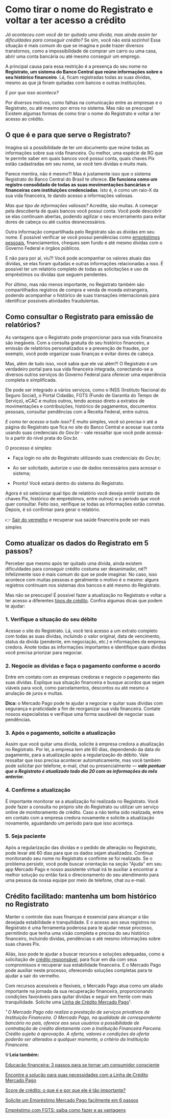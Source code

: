 # Como tirar o nome do Registrato e voltar a ter acesso a crédito

*Já aconteceu com você de ter quitado uma dívida, mas ainda assim ter dificuldades para conseguir crédito?* Se sim, você não está sozinho! Essa situação é mais comum do que se imagina e pode trazer diversos transtornos, como a impossibilidade de comprar um carro ou uma casa, abrir uma conta bancária ou até mesmo conseguir um emprego.

A principal causa para essa restrição é a presença do seu nome no **Registrato, um sistema do Banco Central que reúne informações sobre o seu histórico financeiro**. Lá, ficam registradas todas as suas dívidas, mesmo as que já foram quitadas com bancos e outras instituições.

*E por que isso acontece?*

Por diversos motivos, como falhas na comunicação entre as empresas e o Registrato, ou até mesmo por erros no sistema. Mas não se preocupe! Existem algumas formas de como tirar o nome do Registrato e voltar a ter acesso ao crédito.

## O que é e para que serve o Registrato?

Imagina só a possibilidade de ter um documento que reúne todas as informações sobre sua vida financeira. Ou melhor, uma espécie de RG que te permite saber em quais bancos você possui conta, quais chaves Pix estão cadastradas em seu nome, se você tem dívidas e muito mais.

Parece mentira, não é mesmo?! Mas é justamente isso que o sistema Registrato do Banco Central do Brasil te oferece. **Ele funciona como um registro consolidado de todas as suas movimentações bancárias e financeiras com instituições credenciadas**. Isto é, é como um raio-X da sua vida financeira, te dando acesso a informações valiosas.

*Mas que tipo de informações valiosas?* Acredite, são muitas. A começar pela descoberta de quais bancos você possui conta. Você pode descobrir se elas continuam abertas, podendo agilizar o seu encerramento para evitar dores de cabeça ou até custos desnecessários.

Outra informação compartilhada pelo Registrato são as dívidas em seu nome. É possível verificar se você possui pendências como [empréstimos pessoais](https://meubolso.mercadopago.com.br/emprestimos-pessoais), financiamentos, cheques sem fundo e até mesmo dívidas com o Governo Federal e órgãos públicos.

E não para por aí, viu?! Você pode acompanhar os valores atuais das dívidas, se elas foram quitadas e outras informações relacionadas a isso. É possível ter um relatório completo de todas as solicitações e uso de empréstimos ou dívidas que seguem pendentes.

Por último, mas não menos importante, no Registrato também são compartilhados registros de compra e venda de moeda estrangeira, podendo acompanhar o histórico de suas transações internacionais para identificar possíveis atividades fraudulentas.

## Como consultar o Registrato para emissão de relatórios?

As vantagens que o Registrato pode proporcionar para sua vida financeira são inegáveis. Com a consulta gratuita do seu histórico financeiro, a emissão de relatórios personalizados e a prevenção de fraudes, por exemplo, você pode organizar suas finanças e evitar dores de cabeça.

Mas, além de tudo isso, você sabia que ele vai além?! O Registrato é um verdadeiro portal para sua vida financeira integrada, conectando-se a diversos outros serviços do Governo Federal para oferecer uma experiência completa e simplificada.

Ele pode ser integrado a vários serviços, como o INSS (Instituto Nacional do Seguro Social), o Portal Cidadão, FGTS (Fundo de Garantia do Tempo de Serviço), eCAC e muitos outros, tendo acesso direto a extratos de movimentações e contribuições, histórico de pagamentos, documentos pessoais, consultar pendências com a Receita Federal, entre outros.

*E como ter acesso a tudo isso?* É muito simples, você só precisa ir até a página do Registrato que fica no site do Banco Central e acessar sua conta usando suas credenciais do Gov.br - vale ressaltar que você pode acessá-lo a partir do nível prata do Gov.br.

O processo é simples:

- Faça login no site do Registrato utilizando suas credenciais do Gov.br;

- Ao ser solicitado, autorize o uso de dados necessários para acessar o sistema;

- Pronto! Você estará dentro do sistema do Registrato.

Agora é só selecionar qual tipo de relatório você deseja emitir (extrato de chaves Pix, histórico de empréstimos, entre outros) e o período que você quer consultar. Feito isso, verifique se todas as informações estão corretas. Depois, é só confirmar para gerar o relatório.

👉 [Sair do vermelho](https://meubolso.mercadopago.com.br/saia-do-vermelho) e recuperar sua saúde financeira pode ser mais simples

## Como atualizar os dados do Registrato em 5 passos?

Perceber que mesmo após ter quitado uma dívida, ainda existem dificuldades para conseguir crédito costuma ser desanimador, né?! Infelizmente isso é mais comum do que se pode imaginar. No caso, isso acontece com muitas pessoas e geralmente o motivo é o mesmo: alguns registros continuam nos sistemas dos bancos e até mesmo do Registrato.

Mas não se preocupe! É possível fazer a atualização no Registrato e voltar a ter acesso a diferentes [tipos de crédito](https://meubolso.mercadopago.com.br/tipos-de-credito). Confira algumas dicas que podem te ajudar:

### 1. Verifique a situação do seu débito

Acesse o site do Registrato. Lá, você terá acesso a um extrato completo com todas as suas dívidas, incluindo o valor original, data de vencimento, status da dívida (pendente, em negociação, etc.) e informações da empresa credora. Anote todas as informações importantes e identifique quais dívidas você precisa priorizar para negociar.

### 2. Negocie as dívidas e faça o pagamento conforme o acordo

Entre em contato com as empresas credoras e negocie o pagamento das suas dívidas. Explique sua situação financeira e busque acordos que sejam viáveis para você, como parcelamentos, descontos ou até mesmo a anulação de juros e multas.

**Dica:** o Mercado Pago pode te ajudar a negociar e quitar suas dívidas com segurança e praticidade a fim de reorganizar sua vida financeira. Contate nossos especialistas e verifique uma forma saudável de negociar suas pendências. 

### 3. Após o pagamento, solicite a atualização

Assim que você quitar uma dívida, solicite à empresa credora a atualização no Registrato. Por lei, a empresa tem até 60 dias, dependendo da data do pagamento, para a atualização após a regularização do débito. Vale ressaltar que isso precisa acontecer automaticamente, mas você também pode solicitar por telefone, e-mail, chat ou presencialmente — ***vale pontuar que o Registrato é atualizado todo dia 20 com as informações do mês anterior.***

### 4. Confirme a atualização

É importante monitorar se a atualização foi realizada no Registrato. Você pode fazer a consulta no próprio site do Registrato ou utilizar um serviço online de monitoramento de crédito. Caso a não tenha sido realizada, entre em contato com a empresa credora novamente e solicite a atualização novamente, aguardando um período para que isso aconteça.

### 5. Seja paciente

Após a regularização das dívidas e o pedido de alteração no Registrato, pode levar até 60 dias para que os dados sejam atualizados. Continue monitorando seu nome no Registrato e confirme se foi realizado. Se o problema persistir, você pode buscar orientação na seção "Ajuda" em seu app Mercado Pago e nosso assistente virtual irá te auxiliar a encontrar a melhor solução ou então fará o direcionamento do seu atendimento para uma pessoa da nossa equipe por meio de telefone, chat ou e-mail.

## Crédito facilitado: mantenha um bom histórico no Registrato

Manter o controle das suas finanças é essencial para alcançar a tão desejada estabilidade e tranquilidade. E o acesso aos seus registros no Registrato é uma ferramenta poderosa para te ajudar nesse processo, permitindo que tenha uma visão completa e precisa do seu histórico financeiro, incluindo dívidas, pendências e até mesmo informações sobre suas chaves Pix.

Aliás, isso pode te ajudar a buscar recursos e soluções adequadas, como a solicitação de [crédito responsável](https://meubolso.mercadopago.com.br/credito-responsavel-para-bem-estar-financeiro), para ficar em dia com seus compromissos e recuperar sua estabilidade financeira. E o Mercado Pago pode auxiliar neste processo, oferecendo soluções completas para te ajudar a sair do vermelho.

Com recursos acessíveis e flexíveis, o Mercado Pago atua como um aliado importante na jornada da sua recuperação financeira, proporcionando condições favoráveis para quitar dívidas e seguir em frente com mais tranquilidade. Solicite uma [Linha de Crédito Mercado Pago](https://meubolso.mercadopago.com.br/linha-credito-mercado-pago)¹.

*¹ O Mercado Pago não realiza a prestação de serviços privativos de Instituição Financeira. O Mercado Pago, na qualidade de correspondente bancário no país, oferece aos seus usuários a possibilidade de contratação de crédito diretamente com a Instituição Financeira Parceira. Crédito sujeito à aprovação. A oferta, valores e condições da oferta poderão ser alterados a qualquer momento, a critério da Instituição Financeira.*

**💡 Leia também:**

[Educação financeira: 3 passos para se tornar um consumidor consciente](https://meubolso.mercadopago.com.br/educacao-financeira-como-se-tornar-consumidor-consciente)

[Encontre a solução para suas necessidades com a Linha de Crédito Mercado Pago](https://meubolso.mercadopago.com.br/linha-de-credito-mercado-pago-solucoes-financeira)

[Score de crédito: o que é e por que ele é tão importante?](https://meubolso.mercadopago.com.br/o-que-e-score-de-credito)

[Solicite um Empréstimo Mercado Pago facilmente em 6 passos](https://meubolso.mercadopago.com.br/passo-a-passo-emprestimo-mercado-credito)

[Empréstimo com FGTS: saiba como fazer e as vantagens](https://meubolso.mercadopago.com.br/emprestimo-com-fgts)